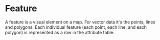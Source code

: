# Feature

A feature is a visual element on a map. For vector data it's the points, lines and polygons. Each individual feature (each point, each line, and each polygon) is represented as a row in the attribute table. 
